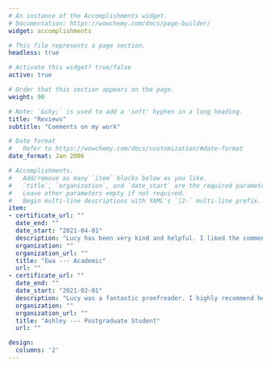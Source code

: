 ```yaml
---
# An instance of the Accomplishments widget.
# Documentation: https://wowchemy.com/docs/page-builder/
widget: accomplishments

# This file represents a page section.
headless: true

# Activate this widget? true/false
active: true

# Order that this section appears on the page.
weight: 90

# Note: `&shy;` is used to add a 'soft' hyphen in a long heading.
title: "Reviews"
subtitle: "Comments on my work"

# Date format
#   Refer to https://wowchemy.com/docs/customization/#date-format
date_format: Jan 2006

# Accomplishments.
#   Add/remove as many `item` blocks below as you like.
#   `title`, `organization`, and `date_start` are the required parameters.
#   Leave other parameters empty if not required.
#   Begin multi-line descriptions with YAML's `|2-` multi-line prefix.
item:
- certificate_url: ""
  date_end: ""
  date_start: "2021-04-01"
  description: "Lucy has been very kind and helpful. I liked the comments she provided with her corrections as they allowed me to choose the most appropriate version of the text. I appreciate kind communication and the fact that the proofs were always returned in time --- in fact, ahead of the deadline we agreed on. I will certainly use her services again."
  organization: ""
  organization_url: ""
  title: "Ewa --- Academic"
  url: ""
- certificate_url: ""
  date_end: ""
  date_start: "2021-02-01"
  description: "Lucy was a fantastic proofreader. I highly recommend her to anyone studying a Degree, Masters or at Doctorate level. She is very friendly yet professional. She is extremely knowledgeable on spelling, punctuation and grammar. She helped ensure my work flowed in a more consistent manner which I really appreciate. Her eye for detail is unmatched! Thank you Lucy!"
  organization: ""
  organization_url: ""
  title: "Ashley --- Postgraduate Student"
  url: ""

design:
  columns: '2' 
---
```

